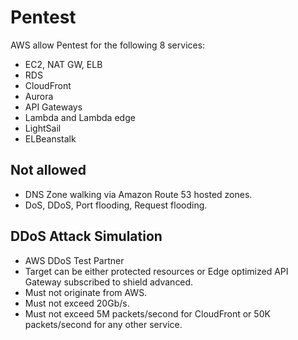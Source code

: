 # Pentest

AWS allow Pentest for the following 8 services:

- EC2, NAT GW, ELB
- RDS
- CloudFront
- Aurora
- API Gateways
- Lambda and Lambda edge
- LightSail
- ELBeanstalk

## Not allowed

- DNS Zone walking via Amazon Route 53 hosted zones.
- DoS, DDoS, Port flooding, Request flooding.

## DDoS Attack Simulation

- AWS DDoS Test Partner
- Target can be either protected resources or Edge optimized API Gateway subscribed to shield advanced.
- Must not originate from AWS.
- Must not exceed 20Gb/s.
- Must not exceed 5M packets/second for CloudFront or 50K packets/second for any other service.
